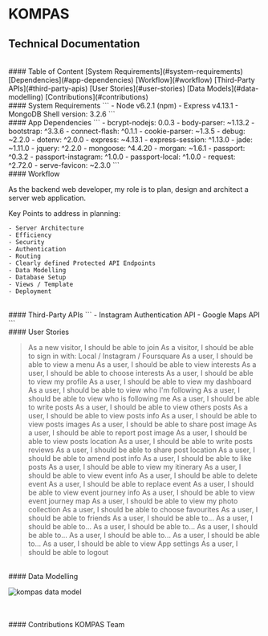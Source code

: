 # KOMPAS
## Technical Documentation

<br>
#### Table of Content
[System Requirements](#system-requirements)
[Dependencies](#app-dependencies)
[Workflow](#workflow)
[Third-Party APIs](#third-party-apis)
[User Stories](#user-stories)
[Data Models](#data-modelling)
[Contributions](#contributions)

<br>
#### System Requirements
```
- Node v6.2.1 (npm)
- Express v4.13.1
- MongoDB Shell version: 3.2.6
```
<br>
#### App Dependencies
```
- bcrypt-nodejs: 0.0.3
- body-parser: ~1.13.2
- bootstrap: ^3.3.6
- connect-flash: ^0.1.1
- cookie-parser: ~1.3.5
- debug: ~2.2.0
- dotenv: ^2.0.0
- express: ~4.13.1
- express-session: ^1.13.0
- jade: ~1.11.0
- jquery: ^2.2.0
- mongoose: ^4.4.20
- morgan: ~1.6.1
- passport: ^0.3.2
- passport-instagram: ^1.0.0
- passport-local: ^1.0.0
- request: ^2.72.0
- serve-favicon: ~2.3.0
```
<br>
#### Workflow

As the backend web developer, my role is to plan, design and architect a server web application.

Key Points to address in planning: 
```
- Server Architecture
- Efficiency
- Security
- Authentication
- Routing
- Clearly defined Protected API Endpoints
- Data Modelling
- Database Setup
- Views / Template
- Deployment
```

<br>
#### Third-Party APIs
```
- Instagram Authentication API
- Google Maps API
```
<br>
#### User Stories

>As a new visitor, I should be able to join
As a visitor, I should be able to sign in with: Local / Instagram / Foursquare
As a user, I should be able to view a menu
As a user, I should be able to view interests
As a user, I should be able to choose interests
As a user, I should be able to view my profile
As a user, I should be able to view my dashboard
As a user, I should be able to view who I'm following
As a user, I should be able to view who is following me
As a user, I should be able to write posts
As a user, I should be able to view others posts
As a user, I should be able to view posts info
As a user, I should be able to view posts images
As a user, I should be able to share post image
As a user, I should be able to report post image
As a user, I should be able to view posts location
As a user, I should be able to write posts reviews
As a user, I should be able to share post location
As a user, I should be able to amend post info
As a user, I should be able to like posts
As a user, I should be able to view my itinerary
As a user, I should be able to view event info
As a user, I should be able to delete event
As a user, I should be able to replace event
As a user, I should be able to view event journey info
As a user, I should be able to view event journey map
As a user, I should be able to view my photo collection
As a user, I should be able to choose favourites
As a user, I should be able to friends
As a user, I should be able to...
As a user, I should be able to...
As a user, I should be able to...
As a user, I should be able to...
As a user, I should be able to...
As a user, I should be able to...
As a user, I should be able to view App settings
As a user, I should be able to logout

<br>
#### Data Modelling
<br>

![kompas data model](Database_KOMPAS.png)

<br>
<br>
#### Contributions
KOMPAS Team
